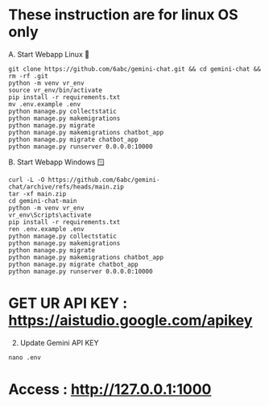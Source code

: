 # These instruction are for linux OS only 

A. Start Webapp Linux 🐧
```
git clone https://github.com/6abc/gemini-chat.git && cd gemini-chat && rm -rf .git
python -m venv vr_env
source vr_env/bin/activate
pip install -r requirements.txt
mv .env.example .env
python manage.py collectstatic
python manage.py makemigrations
python manage.py migrate
python manage.py makemigrations chatbot_app
python manage.py migrate chatbot_app
python manage.py runserver 0.0.0.0:10000
```
B. Start Webapp Windows 🪟
```
curl -L -O https://github.com/6abc/gemini-chat/archive/refs/heads/main.zip
tar -xf main.zip
cd gemini-chat-main
python -m venv vr_env
vr_env\Scripts\activate
pip install -r requirements.txt
ren .env.example .env
python manage.py collectstatic
python manage.py makemigrations
python manage.py migrate
python manage.py makemigrations chatbot_app
python manage.py migrate chatbot_app
python manage.py runserver 0.0.0.0:10000
```
# GET UR API KEY : https://aistudio.google.com/apikey
2. Update Gemini API KEY
```
nano .env
```
# Access : http://127.0.0.1:1000
